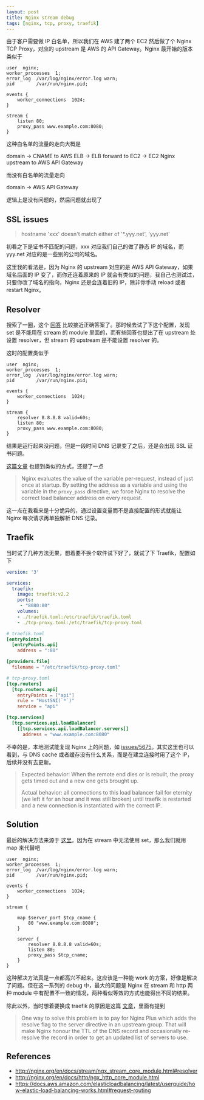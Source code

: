 ```yaml
---
layout: post
title: Nginx stream debug
tags: [nginx, tcp, proxy, traefik]
---
```


由于客户需要做 IP 白名单，所以我们在 AWS 建了两个 EC2 然后做了个 Nginx TCP Proxy，对应的 upstream 是 AWS 的 API Gateway。Nginx 最开始的版本类似于

```
user  nginx;
worker_processes  1;
error_log  /var/log/nginx/error.log warn;
pid        /var/run/nginx.pid;

events {
    worker_connections  1024;
}

stream {
    listen 80;
    proxy_pass www.example.com:8080;
}
```

这种白名单的流量的走向大概是

domain -> CNAME to AWS ELB -> ELB forward to EC2 -> EC2 Nginx upstream to AWS API Gateway

而没有白名单的流量走向

domain -> AWS API Gateway

逻辑上是没有问题的，然后问题就出现了

## SSL issues

> hostname 'xxx' doesn't match either of '*.yyy.net', 'yyy.net'

初看之下是证书不匹配的问题，xxx 对应我们自己的做了静态 IP 的域名，而 yyy.net 对应的是一些别的公司的域名。

这里我的看法是，因为 Nginx 的 upstream 对应的是 AWS API Gateway，如果域名后面的 IP 变了，而你还连着原来的 IP 就会有类似的问题，我自己也测试过，只要你改了域名的指向，Nginx 还是会连着旧的 IP，除非你手动 reload 或者 restart Nginx。

## Resolver

搜索了一圈，这个 [回答](https://serverfault.com/questions/240476/how-to-force-nginx-to-resolve-dns-of-a-dynamic-hostname-everytime-when-doing-p/593003#593003) 比较接近正确答案了。那时候去试了下这个配置，发现 set 是不能用在 stream 的 module 里面的，而有些回答也提出了在 upstream 处设置 resolver，但 stream 的 upstream 是不能设置 resolver 的。

这时的配置类似于

```
user  nginx;
worker_processes  1;
error_log  /var/log/nginx/error.log warn;
pid        /var/run/nginx.pid;

events {
    worker_connections  1024;
}

stream {
    resolver 8.8.8.8 valid=60s;
    listen 80;
    proxy_pass www.example.com:8080;
}
```

结果是运行起来没问题，但是一段时间 DNS 记录变了之后，还是会出现 SSL 证书问题。

[这篇文章](https://medium.com/driven-by-code/dynamic-dns-resolution-in-nginx-22133c22e3ab) 也提到类似的方式，还提了一点

> Nginx evaluates the value of the variable per-request, instead of just once at startup. By setting the address as a variable and using the variable in the `proxy_pass` directive, we force Nginx to resolve the correct load balancer address on every request.

这一点在我看来是十分诡异的，通过设置变量而不是直接配置的形式就能让 Nginx 每次请求再单独解析 DNS 记录。

## Traefik

当时试了几种方法无果，想着要不换个软件试下好了，就试了下 Traefik，配置如下

```yaml
version: '3'

services:
  traefik:
    image: traefik:v2.2
    ports:
     - "8080:80"
    volumes:
    - ./traefik.toml:/etc/traefik/traefik.toml
    - ./tcp-proxy.toml:/etc/traefik/tcp-proxy.toml
```

```toml
# traefik.toml
[entryPoints]
  [entryPoints.api]
    address = ":80"

[providers.file]
  filename = "/etc/traefik/tcp-proxy.toml"
```

```toml
# tcp-proxy.toml
[tcp.routers]
  [tcp.routers.api]
    entryPoints = ["api"]
    rule = "HostSNI(`*`)"
    service = "api"

[tcp.services]
  [tcp.services.api.loadBalancer]
    [[tcp.services.api.loadBalancer.servers]]
      address = "www.example.com:8080"
```

不幸的是，本地测试能复现 Nginx 上的问题，如 [issues/5675](https://github.com/containous/traefik/issues/5675)。其实这里也可以看到，与 DNS cache 或者缓存没有什么关系，而是在建立连接时用了这个 IP，后续并没有去更新。

> Expected behavior: When the remote end dies or is rebuilt, the proxy gets timed out and a new one gets brought up.
>
> Actual behavior: all connections to this load balancer fail for eternity (we left it for an hour and it was still broken) until traefik is restarted and a new connection is instantiated with the correct IP.

## Solution

最后的解决方法来源于 [这里](https://www.dosarrest.com/ddos-blog/nginx-with-stream-module-dynamic-upstream-cname/)。因为在 stream 中无法使用 set，那么我们就用 map 来代替吧

```
user  nginx;
worker_processes  1;
error_log  /var/log/nginx/error.log warn;
pid        /var/run/nginx.pid;

events {
    worker_connections  1024;
}

stream {

    map $server_port $tcp_cname {
        80 "www.example.com:8080";
    }

    server {
        resolver 8.8.8.8 valid=60s;
        listen 80;
        proxy_pass $tcp_cname;
    }
}
```

这种解决方法真是一点都高兴不起来。这应该是一种能 work 的方案，好像是解决了问题。但在这一系列的 debug 中，最大的问题是 Nginx 在 stream 和 http 两种 module 中有配置不一致的情况，两种看似等效的方式也能得出不同的结果。

除此以外，当时想着要换成 traefik 的原因是这篇 [文章](https://tenzer.dk/nginx-with-dynamic-upstreams/)，里面有提到

> One way to solve this problem is to pay for Nginx Plus which adds the resolve flag to the server directive in an upstream group. That will make Nginx honour the TTL of the DNS record and occasionally re-resolve the record in order to get an updated list of servers to use.

## References

* http://nginx.org/en/docs/stream/ngx_stream_core_module.html#resolver
* http://nginx.org/en/docs/http/ngx_http_core_module.html
* https://docs.aws.amazon.com/elasticloadbalancing/latest/userguide/how-elastic-load-balancing-works.html#request-routing
